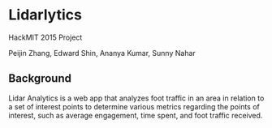 # Lidarlytics

HackMIT 2015 Project

Peijin Zhang, Edward Shin, Ananya Kumar, Sunny Nahar

## Background

Lidar Analytics is a web app that analyzes foot traffic in an area in relation to a set of interest points to determine various metrics regarding the points of interest, such as average engagement, time spent, and foot traffic received.
